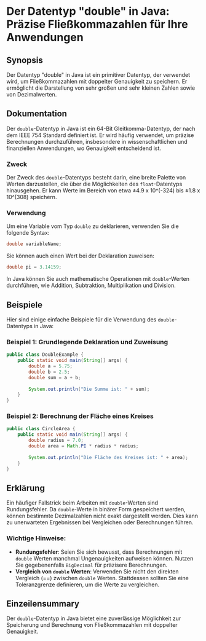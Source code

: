 <!--
Meta Description: # Der Datentyp "double" in Java: Präzise Fließkommazahlen für Ihre Anwendungen ## Synopsis Der Datentyp "double" in Java ist ein primitiver Datentyp, ...
Meta Keywords: double, java, der, die, sie
-->

# Der Datentyp "double" in Java: Präzise Fließkommazahlen für Ihre Anwendungen

## Synopsis
Der Datentyp "double" in Java ist ein primitiver Datentyp, der verwendet wird, um Fließkommazahlen mit doppelter Genauigkeit zu speichern. Er ermöglicht die Darstellung von sehr großen und sehr kleinen Zahlen sowie von Dezimalwerten.

## Dokumentation
Der `double`-Datentyp in Java ist ein 64-Bit Gleitkomma-Datentyp, der nach dem IEEE 754 Standard definiert ist. Er wird häufig verwendet, um präzise Berechnungen durchzuführen, insbesondere in wissenschaftlichen und finanziellen Anwendungen, wo Genauigkeit entscheidend ist.

### Zweck
Der Zweck des `double`-Datentyps besteht darin, eine breite Palette von Werten darzustellen, die über die Möglichkeiten des `float`-Datentyps hinausgehen. Er kann Werte im Bereich von etwa ±4.9 x 10^(-324) bis ±1.8 x 10^(308) speichern.

### Verwendung
Um eine Variable vom Typ `double` zu deklarieren, verwenden Sie die folgende Syntax:

```java
double variableName;
```

Sie können auch einen Wert bei der Deklaration zuweisen:

```java
double pi = 3.14159;
```

In Java können Sie auch mathematische Operationen mit `double`-Werten durchführen, wie Addition, Subtraktion, Multiplikation und Division.

## Beispiele
Hier sind einige einfache Beispiele für die Verwendung des `double`-Datentyps in Java:

### Beispiel 1: Grundlegende Deklaration und Zuweisung
```java
public class DoubleExample {
    public static void main(String[] args) {
        double a = 5.75;
        double b = 2.5;
        double sum = a + b;
        
        System.out.println("Die Summe ist: " + sum);
    }
}
```

### Beispiel 2: Berechnung der Fläche eines Kreises
```java
public class CircleArea {
    public static void main(String[] args) {
        double radius = 7.0;
        double area = Math.PI * radius * radius;
        
        System.out.println("Die Fläche des Kreises ist: " + area);
    }
}
```

## Erklärung
Ein häufiger Fallstrick beim Arbeiten mit `double`-Werten sind Rundungsfehler. Da `double`-Werte in binärer Form gespeichert werden, können bestimmte Dezimalzahlen nicht exakt dargestellt werden. Dies kann zu unerwarteten Ergebnissen bei Vergleichen oder Berechnungen führen. 

### Wichtige Hinweise:
- **Rundungsfehler**: Seien Sie sich bewusst, dass Berechnungen mit `double` Werten manchmal Ungenauigkeiten aufweisen können. Nutzen Sie gegebenenfalls `BigDecimal` für präzisere Berechnungen.
- **Vergleich von `double` Werten**: Verwenden Sie nicht den direkten Vergleich (==) zwischen `double` Werten. Stattdessen sollten Sie eine Toleranzgrenze definieren, um die Werte zu vergleichen.

## Einzeilensummary
Der `double`-Datentyp in Java bietet eine zuverlässige Möglichkeit zur Speicherung und Berechnung von Fließkommazahlen mit doppelter Genauigkeit.
